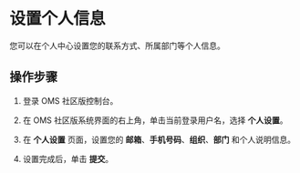 # 设置个人信息

您可以在个人中心设置您的联系方式、所属部门等个人信息。

## 操作步骤

1. 登录 OMS 社区版控制台。

2. 在 OMS 社区版系统界面的右上角，单击当前登录用户名，选择 **个人设置**。

3. 在 **个人设置** 页面，设置您的 **邮箱**、**手机号码**、**组织**、**部门** 和个人说明信息。

4. 设置完成后，单击 **提交**。
